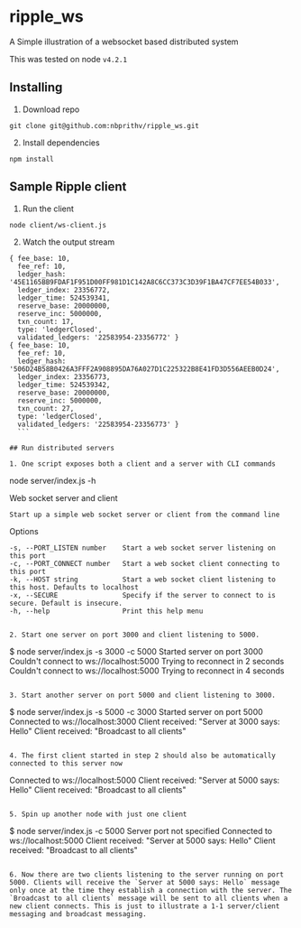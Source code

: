 # ripple_ws
A Simple illustration of a websocket based distributed system

This was tested on node `v4.2.1`

## Installing

1. Download repo
  ```
  git clone git@github.com:nbprithv/ripple_ws.git
  ```

2. Install dependencies
  ```
  npm install
  ```

## Sample Ripple client

1. Run the client
  ```
  node client/ws-client.js
  ```

2. Watch the output stream
  ```
  { fee_base: 10,
    fee_ref: 10,
    ledger_hash: '45E1165BB9FDAF1F951D00FF981D1C142A8C6CC373C3D39F1BA47CF7EE54B033',
    ledger_index: 23356772,
    ledger_time: 524539341,
    reserve_base: 20000000,
    reserve_inc: 5000000,
    txn_count: 17,
    type: 'ledgerClosed',
    validated_ledgers: '22583954-23356772' }
  { fee_base: 10,
    fee_ref: 10,
    ledger_hash: '506D24B58B0426A3FFF2A908895DA76A027D1C225322B8E41FD3D556AEEB0D24',
    ledger_index: 23356773,
    ledger_time: 524539342,
    reserve_base: 20000000,
    reserve_inc: 5000000,
    txn_count: 27,
    type: 'ledgerClosed',
    validated_ledgers: '22583954-23356773' }
    ```

## Run distributed servers

1. One script exposes both a client and a server with CLI commands
  ```
  node server/index.js -h
  
  Web socket server and client

    Start up a simple web socket server or client from the command line

  Options

    -s, --PORT_LISTEN number    Start a web socket server listening on this port
    -c, --PORT_CONNECT number   Start a web socket client connecting to this port
    -k, --HOST string           Start a web socket client listening to this host. Defaults to localhost
    -x, --SECURE                Specify if the server to connect to is secure. Default is insecure.
    -h, --help                  Print this help menu
  ```

2. Start one server on port 3000 and client listening to 5000.
  ```
  $ node server/index.js -s 3000 -c 5000
  Started server on port 3000
  Couldn't connect to ws://localhost:5000
  Trying to reconnect in 2 seconds
  Couldn't connect to ws://localhost:5000
  Trying to reconnect in 4 seconds
  ```

3. Start another server on port 5000 and client listening to 3000.
  ```
  $ node server/index.js -s 5000 -c 3000
  Started server on port 5000
  Connected to ws://localhost:3000
  Client received: "Server at 3000 says: Hello"
  Client received: "Broadcast to all clients"
  ```

4. The first client started in step 2 should also be automatically connected to this server now
  ```
  Connected to ws://localhost:5000
  Client received: "Server at 5000 says: Hello"
  Client received: "Broadcast to all clients"
  ```

5. Spin up another node with just one client
  ```
  $ node server/index.js -c 5000
  Server port not specified
  Connected to ws://localhost:5000
  Client received: "Server at 5000 says: Hello"
  Client received: "Broadcast to all clients"
  ```

6. Now there are two clients listening to the server running on port 5000. Clients will receive the `Server at 5000 says: Hello` message only once at the time they establish a connection with the server. The `Broadcast to all clients` message will be sent to all clients when a new client connects. This is just to illustrate a 1-1 server/client messaging and broadcast messaging.
